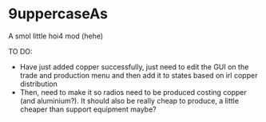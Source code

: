 # 9uppercaseAs
A smol little hoi4 mod (hehe)

TO DO:
- Have just added copper successfully, just need to edit the GUI on the trade and production menu and then add it to states based on irl copper distribution
- Then, need to make it so radios need to be produced costing copper (and aluminium?). It should also be really cheap to produce, a little cheaper than support equipment maybe?
